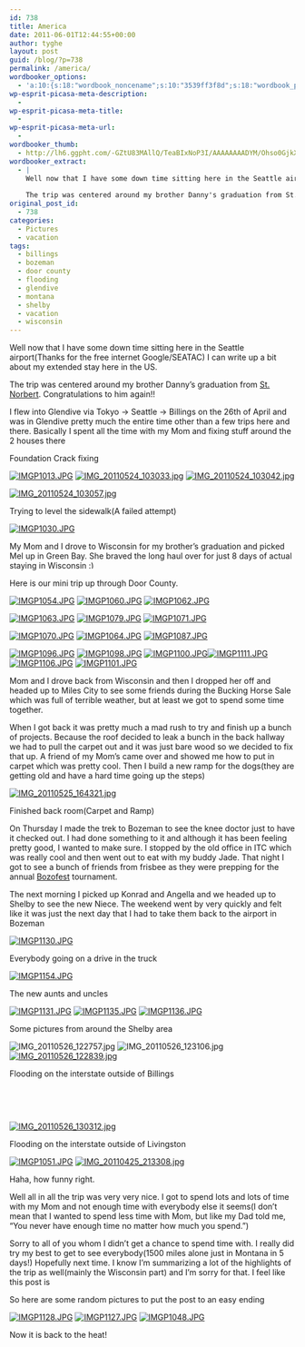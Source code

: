 ```yaml
---
id: 738
title: America
date: 2011-06-01T12:44:55+00:00
author: tyghe
layout: post
guid: /blog/?p=738
permalink: /america/
wordbooker_options:
  - 'a:10:{s:18:"wordbook_noncename";s:10:"3539ff3f8d";s:18:"wordbook_page_post";s:4:"-100";s:18:"wordbook_orandpage";s:1:"2";s:23:"wordbook_default_author";s:1:"2";s:23:"wordbook_extract_length";s:3:"256";s:19:"wordbook_actionlink";s:3:"300";s:26:"wordbooker_publish_default";s:2:"on";s:18:"wordbook_attribute";s:31:"Posted a new post on their blog";s:29:"wordbooker_status_update_text";s:35:": New blog post :  %title% - %link%";s:20:"wordbook_comment_get";s:2:"on";}'
wp-esprit-picasa-meta-description:
  - 
wp-esprit-picasa-meta-title:
  - 
wp-esprit-picasa-meta-url:
  - 
wordbooker_thumb:
  - http://lh6.ggpht.com/-GZtU83MAllQ/TeaBIxNoP3I/AAAAAAAADYM/Ohso0GjkX_E/s200/IMGP1013.JPG
wordbooker_extract:
  - |
    Well now that I have some down time sitting here in the Seattle airport(Thanks for the free internet Google/SEATAC) I can write up a bit about my extended stay here in the US.
    
    The trip was centered around my brother Danny's graduation from St. Norbe ...
original_post_id:
  - 738
categories:
  - Pictures
  - vacation
tags:
  - billings
  - bozeman
  - door county
  - flooding
  - glendive
  - montana
  - shelby
  - vacation
  - wisconsin
---
```

Well now that I have some down time sitting here in the Seattle airport(Thanks for the free internet Google/SEATAC) I can write up a bit about my extended stay here in the US.

The trip was centered around my brother Danny&#8217;s graduation from <a title="Saint Norbert College" href="http://www.snc.edu" target="_blank">St. Norbert</a>. Congratulations to him again!!<!--more-->

I flew into Glendive via Tokyo -> Seattle -> Billings on the 26th of April and was in Glendive pretty much the entire time other than a few trips here and there. Basically I spent all the time with my Mom and fixing stuff around the 2 houses there

Foundation Crack fixing

<a href="http://lh6.ggpht.com/-GZtU83MAllQ/TeaBIxNoP3I/AAAAAAAADYM/Ohso0GjkX_E/s800/IMGP1013.JPG" rel="lightbox[738]"><img src="http://lh6.ggpht.com/-GZtU83MAllQ/TeaBIxNoP3I/AAAAAAAADYM/Ohso0GjkX_E/s200/IMGP1013.JPG" alt="IMGP1013.JPG" /></a> <a href="http://lh5.ggpht.com/-iYTdKat_HIc/TeaEGCSmUdI/AAAAAAAADaQ/9FH4RwO_XfY/s800/IMG_20110524_103033.jpg" rel="lightbox[738]"><img src="http://lh5.ggpht.com/-iYTdKat_HIc/TeaEGCSmUdI/AAAAAAAADaQ/9FH4RwO_XfY/s200/IMG_20110524_103033.jpg" alt="IMG_20110524_103033.jpg" /></a> <a href="http://lh3.ggpht.com/-NsTc47SM9xM/TeaEXBTIlzI/AAAAAAAADaU/HSrwgG3yEUE/s800/IMG_20110524_103042.jpg" rel="lightbox[738]"><img src="http://lh3.ggpht.com/-NsTc47SM9xM/TeaEXBTIlzI/AAAAAAAADaU/HSrwgG3yEUE/s200/IMG_20110524_103042.jpg" alt="IMG_20110524_103042.jpg" /></a>

<a href="http://lh4.ggpht.com/-rBbLqN7-6p0/TeaEoTRYruI/AAAAAAAADaY/8vaUUR4aJ7I/s800/IMG_20110524_103057.jpg" rel="lightbox[738]"><img src="http://lh4.ggpht.com/-rBbLqN7-6p0/TeaEoTRYruI/AAAAAAAADaY/8vaUUR4aJ7I/s200/IMG_20110524_103057.jpg" alt="IMG_20110524_103057.jpg" /></a>

Trying to level the sidewalk(A failed attempt)

<a href="http://lh4.ggpht.com/-0SUzrSKRaSU/TeaBllEvwqI/AAAAAAAADY0/XwHn69TaVA4/s800/IMGP1030.JPG" rel="lightbox[738]"><img src="http://lh4.ggpht.com/-0SUzrSKRaSU/TeaBllEvwqI/AAAAAAAADY0/XwHn69TaVA4/s200/IMGP1030.JPG" alt="IMGP1030.JPG" /></a>

My Mom and I drove to Wisconsin for my brother&#8217;s graduation and picked Mel up in Green Bay. She braved the long haul over for just 8 days of actual staying in Wisconsin <img src="https://tygertown.us/wp-includes/images/smilies/simple-smile.png" alt=":)" class="wp-smiley" style="height: 1em; max-height: 1em;" />

Here is our mini trip up through Door County.

<a href="http://lh4.ggpht.com/-qS1v3917qzc/Tdv3YJP4iCI/AAAAAAAADWI/OqHrbyPnmy0/s800/IMGP1054.JPG" rel="lightbox[738]"><img src="http://lh4.ggpht.com/-qS1v3917qzc/Tdv3YJP4iCI/AAAAAAAADWI/OqHrbyPnmy0/s200/IMGP1054.JPG" alt="IMGP1054.JPG" /></a> <a href="http://lh6.ggpht.com/-PPTOt1ffHGM/Tdv3Y-ZPpKI/AAAAAAAADWM/SRVc-jp3tkg/s800/IMGP1060.JPG" rel="lightbox[738]"><img src="http://lh6.ggpht.com/-PPTOt1ffHGM/Tdv3Y-ZPpKI/AAAAAAAADWM/SRVc-jp3tkg/s200/IMGP1060.JPG" alt="IMGP1060.JPG" /></a> <a href="http://lh3.ggpht.com/-9RYs6TFd9cI/Tdv3Z99sAXI/AAAAAAAADWQ/Y2RgaidSmo4/s800/IMGP1062.JPG" rel="lightbox[738]"><img src="http://lh3.ggpht.com/-9RYs6TFd9cI/Tdv3Z99sAXI/AAAAAAAADWQ/Y2RgaidSmo4/s200/IMGP1062.JPG" alt="IMGP1062.JPG" /></a>

<a href="http://lh6.ggpht.com/-RWpIxuVq3CY/Tdv3aYb1PDI/AAAAAAAADWU/nbG1V1FBNo4/s800/IMGP1063.JPG" rel="lightbox[738]"><img src="http://lh6.ggpht.com/-RWpIxuVq3CY/Tdv3aYb1PDI/AAAAAAAADWU/nbG1V1FBNo4/s200/IMGP1063.JPG" alt="IMGP1063.JPG" /></a> <a href="http://lh5.ggpht.com/-ODBraASwJUk/Tdv3dh8viCI/AAAAAAAADWk/k9ZAlB9eNcA/s800/IMGP1079.JPG" rel="lightbox[738]"><img src="http://lh5.ggpht.com/-ODBraASwJUk/Tdv3dh8viCI/AAAAAAAADWk/k9ZAlB9eNcA/s200/IMGP1079.JPG" alt="IMGP1079.JPG" /></a> <a href="http://lh4.ggpht.com/-GLpmWtxlwzk/Tdv3c5NVpPI/AAAAAAAADWg/ZrKWYUvy0Ck/s800/IMGP1071.JPG" rel="lightbox[738]"><img src="http://lh4.ggpht.com/-GLpmWtxlwzk/Tdv3c5NVpPI/AAAAAAAADWg/ZrKWYUvy0Ck/s200/IMGP1071.JPG" alt="IMGP1071.JPG" /></a>

<a href="http://lh6.ggpht.com/-31M4A3druX0/Tdv3b2Zf2yI/AAAAAAAADWc/OI2bTMF1QEA/s800/IMGP1070.JPG" rel="lightbox[738]"><img src="http://lh6.ggpht.com/-31M4A3druX0/Tdv3b2Zf2yI/AAAAAAAADWc/OI2bTMF1QEA/s200/IMGP1070.JPG" alt="IMGP1070.JPG" /></a> <a href="http://lh4.ggpht.com/-QYUahY9M7Oc/Tdv3bLPkNkI/AAAAAAAADWY/gqz-G3RIIRA/s800/IMGP1064.JPG" rel="lightbox[738]"><img src="http://lh4.ggpht.com/-QYUahY9M7Oc/Tdv3bLPkNkI/AAAAAAAADWY/gqz-G3RIIRA/s200/IMGP1064.JPG" alt="IMGP1064.JPG" /></a> <a href="http://lh4.ggpht.com/-dzhu7iDW8Ao/Tdv3eYJP4rI/AAAAAAAADWo/Rs6R-dALZNU/s800/IMGP1087.JPG" rel="lightbox[738]"><img src="http://lh4.ggpht.com/-dzhu7iDW8Ao/Tdv3eYJP4rI/AAAAAAAADWo/Rs6R-dALZNU/s200/IMGP1087.JPG" alt="IMGP1087.JPG" /></a>

<a href="http://lh3.ggpht.com/-kJKCQCMR3YQ/Tdv3e_r0U4I/AAAAAAAADWs/10Mvqqvwu3A/s800/IMGP1096.JPG" rel="lightbox[738]"><img src="http://lh3.ggpht.com/-kJKCQCMR3YQ/Tdv3e_r0U4I/AAAAAAAADWs/10Mvqqvwu3A/s200/IMGP1096.JPG" alt="IMGP1096.JPG" /></a> <a href="http://lh6.ggpht.com/-vOhXeFN3KiU/Tdv3faTBxMI/AAAAAAAADWw/yDzYDhCkuN4/s800/IMGP1098.JPG" rel="lightbox[738]"><img src="http://lh6.ggpht.com/-vOhXeFN3KiU/Tdv3faTBxMI/AAAAAAAADWw/yDzYDhCkuN4/s200/IMGP1098.JPG" alt="IMGP1098.JPG" /></a> <a href="http://lh5.ggpht.com/-ERCB67gC6w4/Tdv3fjGrp1I/AAAAAAAADW0/lJjVFhQDWGw/s800/IMGP1100.JPG" rel="lightbox[738]"><img src="http://lh5.ggpht.com/-ERCB67gC6w4/Tdv3fjGrp1I/AAAAAAAADW0/lJjVFhQDWGw/s200/IMGP1100.JPG" alt="IMGP1100.JPG" /></a><a href="http://lh4.ggpht.com/-VG-FswUVv5o/Tdv3hWiDxmI/AAAAAAAADXA/So7OxWEFwHE/s800/IMGP1111.JPG" rel="lightbox[738]"><img src="http://lh4.ggpht.com/-VG-FswUVv5o/Tdv3hWiDxmI/AAAAAAAADXA/So7OxWEFwHE/s200/IMGP1111.JPG" alt="IMGP1111.JPG" /></a> <a href="http://lh3.ggpht.com/-USeM5hHpVlE/Tdv3grKx5DI/AAAAAAAADW8/SsqcfDoabG8/s800/IMGP1106.JPG" rel="lightbox[738]"><img src="http://lh3.ggpht.com/-USeM5hHpVlE/Tdv3grKx5DI/AAAAAAAADW8/SsqcfDoabG8/s200/IMGP1106.JPG" alt="IMGP1106.JPG" /></a> <a href="http://lh5.ggpht.com/-lIXHoNF37ws/Tdv3gIM5z3I/AAAAAAAADW4/CK7E21aM5xY/s800/IMGP1101.JPG" rel="lightbox[738]"><img src="http://lh5.ggpht.com/-lIXHoNF37ws/Tdv3gIM5z3I/AAAAAAAADW4/CK7E21aM5xY/s200/IMGP1101.JPG" alt="IMGP1101.JPG" /></a>

Mom and I drove back from Wisconsin and then I dropped her off and headed up to Miles City to see some friends during the Bucking Horse Sale which was full of terrible weather, but at least we got to spend some time together.

When I got back it was pretty much a mad rush to try and finish up a bunch of projects. Because the roof decided to leak a bunch in the back hallway we had to pull the carpet out and it was just bare wood so we decided to fix that up. A friend of my Mom&#8217;s came over and showed me how to put in carpet which was pretty cool. Then I build a new ramp for the dogs(they are getting old and have a hard time going up the steps)

<a href="http://lh6.ggpht.com/-k9aNFcSHIvs/TeaECWS-xZI/AAAAAAAADaM/QKdaRrsHg48/s800/IMG_20110525_164321.jpg" rel="lightbox[738]"><img src="http://lh6.ggpht.com/-k9aNFcSHIvs/TeaECWS-xZI/AAAAAAAADaM/QKdaRrsHg48/s200/IMG_20110525_164321.jpg" alt="IMG_20110525_164321.jpg" /></a>

Finished back room(Carpet and Ramp)

On Thursday I made the trek to Bozeman to see the knee doctor just to have it checked out. I had done something to it and although it has been feeling pretty good, I wanted to make sure. I stopped by the old office in ITC which was really cool and then went out to eat with my buddy Jade. That night I got to see a bunch of friends from frisbee as they were prepping for the annual <a title="Bozofest" href="http://bozofest.bozemanultimate.com/" target="_blank">Bozofest</a> tournament.

The next morning I picked up Konrad and Angella and we headed up to Shelby to see the new Niece. The weekend went by very quickly and felt like it was just the next day that I had to take them back to the airport in Bozeman

<a href="http://lh6.ggpht.com/-pRY55OaIqg0/TeaBXa5CQAI/AAAAAAAADYQ/bM40CA5NFU8/s800/IMGP1130.JPG" rel="lightbox[738]"><img src="http://lh6.ggpht.com/-pRY55OaIqg0/TeaBXa5CQAI/AAAAAAAADYQ/bM40CA5NFU8/s200/IMGP1130.JPG" alt="IMGP1130.JPG" /></a>

Everybody going on a drive in the truck

<a href="http://lh3.ggpht.com/-D9-2M-tlRc0/TeaBYXdvfwI/AAAAAAAADYg/wHTtMChLq3k/s800/IMGP1154.JPG" rel="lightbox[738]"><img src="http://lh3.ggpht.com/-D9-2M-tlRc0/TeaBYXdvfwI/AAAAAAAADYg/wHTtMChLq3k/s200/IMGP1154.JPG" alt="IMGP1154.JPG" /></a>

The new aunts and uncles

<a href="http://lh6.ggpht.com/-y6Uq0xprxds/TeaBXnU1zkI/AAAAAAAADYU/upS0gv4a2Ro/s800/IMGP1131.JPG" rel="lightbox[738]"><img src="http://lh6.ggpht.com/-y6Uq0xprxds/TeaBXnU1zkI/AAAAAAAADYU/upS0gv4a2Ro/s200/IMGP1131.JPG" alt="IMGP1131.JPG" /></a> <a href="http://lh4.ggpht.com/-ahoS8VTYmoo/TeaBX27CK1I/AAAAAAAADYY/TsNekGACiyM/s800/IMGP1135.JPG" rel="lightbox[738]"><img src="http://lh4.ggpht.com/-ahoS8VTYmoo/TeaBX27CK1I/AAAAAAAADYY/TsNekGACiyM/s200/IMGP1135.JPG" alt="IMGP1135.JPG" /></a> <a href="http://lh6.ggpht.com/-S8NhzCKWfak/TeaBYAsjBUI/AAAAAAAADYc/rT_a0uMaknA/s800/IMGP1136.JPG" rel="lightbox[738]"><img src="http://lh6.ggpht.com/-S8NhzCKWfak/TeaBYAsjBUI/AAAAAAAADYc/rT_a0uMaknA/s200/IMGP1136.JPG" alt="IMGP1136.JPG" /></a>

Some pictures from around the Shelby area

 ![IMG_20110526_122757.jpg](http://lh4.ggpht.com/-wVBigapepNM/TeaDv9QeReI/AAAAAAAADaI/tmqz90mdK5k/s200/IMG_20110526_122757.jpg) ![IMG_20110526_123106.jpg](http://lh3.ggpht.com/-cRGL5b5gx9M/TeaCbIKwHzI/AAAAAAAADaA/llKeZy_3z0U/s200/IMG_20110526_123106.jpg)<a href="http://lh4.ggpht.com/-4NI6hgRnaHs/TeaDqmRL3CI/AAAAAAAADaE/WXWq8v2U2XE/s800/IMG_20110526_122839.jpg" rel="lightbox[738]"><img src="http://lh4.ggpht.com/-4NI6hgRnaHs/TeaDqmRL3CI/AAAAAAAADaE/WXWq8v2U2XE/s200/IMG_20110526_122839.jpg" alt="IMG_20110526_122839.jpg" /></a>

Flooding on the interstate outside of Billings

&nbsp;

&nbsp;

<a href="http://lh3.ggpht.com/-k1HgpoRDaYk/TeaCKdu_HHI/AAAAAAAADZ8/ryABCyhYf9A/s800/IMG_20110526_130312.jpg" rel="lightbox[738]"><img src="http://lh3.ggpht.com/-k1HgpoRDaYk/TeaCKdu_HHI/AAAAAAAADZ8/ryABCyhYf9A/s200/IMG_20110526_130312.jpg" alt="IMG_20110526_130312.jpg" /></a>

Flooding on the interstate outside of Livingston

<a href="http://lh3.ggpht.com/-mGec79NpS9I/TeaBhcC3AvI/AAAAAAAADYo/dqx-WwKn0mA/s800/IMGP1051.JPG" rel="lightbox[738]"><img src="http://lh3.ggpht.com/-mGec79NpS9I/TeaBhcC3AvI/AAAAAAAADYo/dqx-WwKn0mA/s200/IMGP1051.JPG" alt="IMGP1051.JPG" /></a> <a href="http://lh3.ggpht.com/-mdWEYrxplfY/TeaEzC9kV5I/AAAAAAAADac/-DAtyZzTAqs/s800/IMG_20110425_213308.jpg" rel="lightbox[738]"><img src="http://lh3.ggpht.com/-mdWEYrxplfY/TeaEzC9kV5I/AAAAAAAADac/-DAtyZzTAqs/s200/IMG_20110425_213308.jpg" alt="IMG_20110425_213308.jpg" /></a>

Haha, how funny right.

Well all in all the trip was very very nice. I got to spend lots and lots of time with my Mom and not enough time with everybody else it seems(I don&#8217;t mean that I wanted to spend less time with Mom, but like my Dad told me, &#8220;You never have enough time no matter how much you spend.&#8221;)

Sorry to all of you whom I didn&#8217;t get a chance to spend time with. I really did try my best to get to see everybody(1500 miles alone just in Montana in 5 days!) Hopefully next time. I know I&#8217;m summarizing a lot of the highlights of the trip as well(mainly the Wisconsin part) and I&#8217;m sorry for that. I feel like this post is

So here are some random pictures to put the post to an easy ending

<a href="http://lh3.ggpht.com/-m4741rAj17U/TeaBhwEROII/AAAAAAAADYw/AzdDDazIeJo/s800/IMGP1128.JPG" rel="lightbox[738]"><img src="http://lh3.ggpht.com/-m4741rAj17U/TeaBhwEROII/AAAAAAAADYw/AzdDDazIeJo/s200/IMGP1128.JPG" alt="IMGP1128.JPG" /></a> <a href="http://lh3.ggpht.com/-KLh6BU9QAgg/TeaBhpF2oEI/AAAAAAAADYs/FgpzQQRzlZY/s800/IMGP1127.JPG" rel="lightbox[738]"><img src="http://lh3.ggpht.com/-KLh6BU9QAgg/TeaBhpF2oEI/AAAAAAAADYs/FgpzQQRzlZY/s200/IMGP1127.JPG" alt="IMGP1127.JPG" /></a> <a href="http://lh4.ggpht.com/-nRU3jYjPX6I/TeaBgzk2WvI/AAAAAAAADYk/N04kOMe72zE/s800/IMGP1048.JPG" rel="lightbox[738]"><img src="http://lh4.ggpht.com/-nRU3jYjPX6I/TeaBgzk2WvI/AAAAAAAADYk/N04kOMe72zE/s200/IMGP1048.JPG" alt="IMGP1048.JPG" /></a>

Now it is back to the heat!
